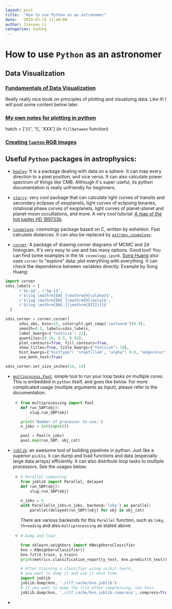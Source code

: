 ```yaml
---
layout: post
title:  "How to use Python as an astronomer"
date:   2019-03-15 21:40:00
author: Jiaxuan Li
categories: Coding
---
```


# How to use `Python` as an astronomer

## Data Visualization

### [Fundamentals of Data Visualization](https://serialmentor.com/dataviz/visualizing-amounts.html)

Really really nice book on principles of plotting and visualizing data. Like it! I will post some content below later.

### [My own notes for plotting in python](https://github.com/AstroJacobLi/astro-ph/blob/master/Notes%20for%20Coding.ipynb)
hatch = ['///', '\\\\', 'XXX'] (in `fillbetween` function)


### [Creating ``lupton`` RGB images](http://docs.astropy.org/en/stable/visualization/lupton_rgb.html)

## Useful `Python` packages in astrophysics:

- [`healpy`](https://healpy.readthedocs.io/en/latest/install.html): It is a package dealing with data on a sphere. It can map every direction to a pixel position, and vice versa. It can also calculate power spectrum of things like CMB. Although it's super useful, its python documentation is really unfriendly for beginners.

- [`starry`](https://rodluger.github.io/starry/tutorials/hd189.html): very cool package that can calculate light curves of transits and secondary eclipses of exoplanets, light curves of eclipsing binaries, rotational phase curves of exoplanets, light curves of planet-planet and planet-moon occultations, and more. A very cool tutorial: [A map of the hot jupiter HD 189733b](https://rodluger.github.io/starry/tutorials/hd189.html).

- [`cosmology`](https://github.com/esheldon/cosmology): cosmology package based on C, written by esheldon. Fast calculate distances. It can also be replaced by [`astropy.cosmology`](http://docs.astropy.org/en/stable/cosmology/index.html#module-astropy.cosmology).

- [`corner`](https://corner.readthedocs.io/en/latest/): A package of drawing corner diagrams of MCMC and 2d histogram. It's very easy to use and has many options. Good tool! You can find some examples in the `SN cosmology.ipynb`. [Song Huang](http://dr-guangtou.github.io) also uses `corner` to "explore" data: plot everything with everything. It can check the dependence between variables directly. Example by Song Huang: 

```python
import corner 
sdss_labels = [
      r'$u-g$', r'$g-i$',
      r'$\log \mathrm{EW}_{\mathrm{H}\alpha}$',
      r'$\log \mathrm{EW}_{\mathrm{H}\beta}$',
      r'$\log \mathrm{EW}_{[\mathrm{OIII}]}$'
  ]

sdss_corner = corner.corner(
      sdss_obs, bins=15, color=plt.get_cmap('coolwarm')(0.9),
      smooth=0.5, labels=sdss_labels,
      label_kwargs={'fontsize': 22},
      quantiles=[0.16, 0.5, 0.84],
      plot_contours=True, fill_contours=True,
      show_titles=True, title_kwargs={"fontsize": 18},
      hist_kwargs={"histtype": 'stepfilled', "alpha": 0.8, "edgecolor": "none"},
      use_math_text=True)

sdss_corner.set_size_inches(14, 14)
```

- [`multiprocess.Pool`](https://docs.python.org/3.7/library/multiprocessing.html): simple tool to run your loop tasks on multiple cores. This is embedded in `python` itself, and goes like below. For more complicated usage (multiple arguments as input), please refer to the documentation.

    - ```python
      from multiprocessing import Pool
      def run_SBP(obj):
          slug.run_SBP(obj)

      print('Number of processor to use:')
      n_jobs = int(input())

      pool = Pool(n_jobs)
      pool.map(run_SBP, obj_cat)
      ```

- [`joblib`](https://joblib.readthedocs.io/en/latest/parallel.html): an awesome tool of building pipelines in python. Just like a superior `pickle`, it can dump and load functions and data (especially large data arrays) efficiently. It can also distribute loop tasks to multiple processors. See the usages below:

  - ```python
    # Parallel computing
    from joblib import Parallel, delayed
    def run_SBP(obj):
        slug.run_SBP(obj)
        
    n_jobs = 4
    with Parallel(n_jobs=n_jobs, backend='loky') as parallel:
        parallel(delayed(run_SBP)(obj) for obj in obj_cat)
    ```

    There are various backends for this `Parallel` function, such as `loky`, `threading` and also `multiprocessing` as stated above. 

    

  - ```python
    # Dump and load
    
    from sklearn.neighbors import KNeighborsClassifier
    knn = KNeighborsClassifier()
    knn.fit(X_train, y_train)
    print(metrics.classification_report(y_test, knn.predict(X_test)))
    
    # After training a classifier using scikit-learn, 
    # you want to dump it and use it next time.
    import joblib
    joblib.dump(knn, './clf_cache/knn.joblib')
    # If you want to dump the file after compressing, use this.
    joblib.dump(knn, './clf_cache/knn.joblib.compress', compress=True)  
    ```

- 